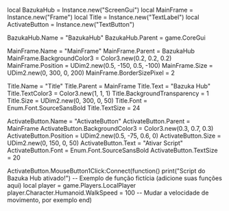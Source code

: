 local BazukaHub = Instance.new("ScreenGui")
local MainFrame = Instance.new("Frame")
local Title = Instance.new("TextLabel")
local ActivateButton = Instance.new("TextButton")

BazukaHub.Name = "BazukaHub"
BazukaHub.Parent = game.CoreGui

MainFrame.Name = "MainFrame"
MainFrame.Parent = BazukaHub
MainFrame.BackgroundColor3 = Color3.new(0.2, 0.2, 0.2)
MainFrame.Position = UDim2.new(0.5, -150, 0.5, -100)
MainFrame.Size = UDim2.new(0, 300, 0, 200)
MainFrame.BorderSizePixel = 2

Title.Name = "Title"
Title.Parent = MainFrame
Title.Text = "Bazuka Hub"
Title.TextColor3 = Color3.new(1, 1, 1)
Title.BackgroundTransparency = 1
Title.Size = UDim2.new(0, 300, 0, 50)
Title.Font = Enum.Font.SourceSansBold
Title.TextSize = 24

ActivateButton.Name = "ActivateButton"
ActivateButton.Parent = MainFrame
ActivateButton.BackgroundColor3 = Color3.new(0.3, 0.7, 0.3)
ActivateButton.Position = UDim2.new(0.5, -75, 0.6, 0)
ActivateButton.Size = UDim2.new(0, 150, 0, 50)
ActivateButton.Text = "Ativar Script"
ActivateButton.Font = Enum.Font.SourceSansBold
ActivateButton.TextSize = 20

ActivateButton.MouseButton1Click:Connect(function()
    print("Script do Bazuka Hub ativado!")
    -- Exemplo de função fictícia (adicione suas funções aqui)
    local player = game.Players.LocalPlayer
    player.Character.Humanoid.WalkSpeed = 100 -- Mudar a velocidade de movimento, por exemplo
end)
